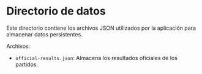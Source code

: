# Directorio de datos

Este directorio contiene los archivos JSON utilizados por la aplicación para almacenar datos persistentes.

Archivos:
- `official-results.json`: Almacena los resultados oficiales de los partidos.
